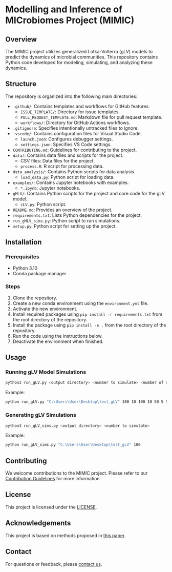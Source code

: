 
# Modelling and Inference of MICrobiomes Project (MIMIC)

## Overview

The MIMIC project utilizes generalized Lotka-Volterra (gLV) models to predict the dynamics of microbial communities. This repository contains Python code developed for modeling, simulating, and analyzing these dynamics. 


## Structure

The repository is organized into the following main directories:

- `.github/`: Contains templates and workflows for GitHub features.
  - `ISSUE_TEMPLATE/`: Directory for issue templates.
  - `PULL_REQUEST_TEMPLATE.md`: Markdown file for pull request template.
  - `workflows/`: Directory for GitHub Actions workflows.
- `.gitignore`: Specifies intentionally untracked files to ignore.
- `.vscode/`: Contains configuration files for Visual Studio Code.
  - `launch.json`: Configures debugger settings.
  - `settings.json`: Specifies VS Code settings.
- `CONTRIBUTING.md`: Guidelines for contributing to the project.
- `data/`: Contains data files and scripts for the project.
  - CSV files: Data files for the project.
  - `process.R`: R script for processing data.
- `data_analysis/`: Contains Python scripts for data analysis.
  - `load_data.py`: Python script for loading data.
- `examples/`: Contains Jupyter notebooks with examples.
  - `*.ipynb`: Jupyter notebooks.
- `gMLV/`: Contains Python scripts for the project and core code for the gLV model..
  - `cLV.py`: Python script.
- `README.md`: Provides an overview of the project.
- `requirements.txt`: Lists Python dependencies for the project.
- `run_gMLV_sims.py`: Python script to run simulations.
- `setup.py`: Python script for setting up the project.


## Installation

### Prerequisites

- Python 3.10
- Conda package manager

### Steps

1. Clone the repository.
2. Create a new conda environment using the `environment.yml` file.
3. Activate the new environment.
4. Install required packages using `pip install -r requirements.txt` from the root directory of the repository.
5. Install the package using `pip install -e .` from the root directory of the repository.
6. Run the code using the instructions below.
7. Deactivate the environment when finished.

## Usage

### Running gLV Model Simulations

```bash
python3 run_gLV.py <output directory> <number to simulate> <number of species> <number of time points> <number of replicates> <number of time points to fit> <number of replicates to fit> <number of time points to predict> <number of replicates to predict>
```

Example:
```bash
python run_gLV.py "C:\Users\User\Desktop\test_gLV" 100 10 100 10 50 5 50 5
```

### Generating gLV Simulations

```bash
python3 run_gLV_sims.py <output directory> <number to simulate>
```

Example:
```bash
python run_gLV_sims.py "C:\Users\User\Desktop\test_gLV" 100
```

## Contributing

We welcome contributions to the MIMIC project. Please refer to our [Contribution Guidelines](CONTRIBUTING.md) for more information.

## License

This project is licensed under the [LICENSE](LICENSE.md).

## Acknowledgements

This project is based on methods proposed in [this paper](https://onlinelibrary.wiley.com/doi/full/10.1002/bies.201600188).

## Contact

For questions or feedback, please [contact us](mailto:contact@example.com).
